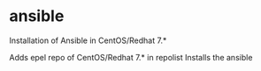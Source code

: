 # ansible
Installation of Ansible in CentOS/Redhat 7.* 

Adds epel repo of CentOS/Redhat 7.* in repolist
Installs the ansible
